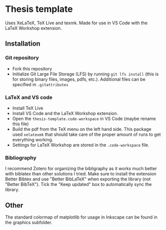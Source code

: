 # Thesis template

Uses XeLaTeX, TeX Live and texmk. Made for use in VS Code with the LaTeX Workshop extension.

## Installation

### Git repository
* Fork this repository
* Initialize Git Large File Storage (LFS) by running `git lfs install` (this is for storing binary files, images, pdfs, etc.). Additional files can be specified in `.gitattributes`


### LaTeX and VS code
* Install TeX Live
* Install VS Code and the LaTeX Workshop extension.
* Open the `thesis-template.code-workspace` in VS Code (maybe rename this file)
* Build the pdf from the TeX menu on the left hand side. This package used `xelatexmk` that should take care of the proper amount of runs to get everything working.
* Settings for LaTeX Workshop are stored in the `.code-workspace` file.

### Bibliography
I recommend Zotero for organizing the bibligraphy as it works much better with biblatex than other solutions I tried. Make sure to install the extension Better Bibtex and use "Better BibLaTeX" when exporting the library (not "Better BibTeX"). Tick the "Keep updated" box to automatically sync the library.

## Other

The standard colormap of matplotlib for usage in Inkscape can be found in the graphics subfolder.